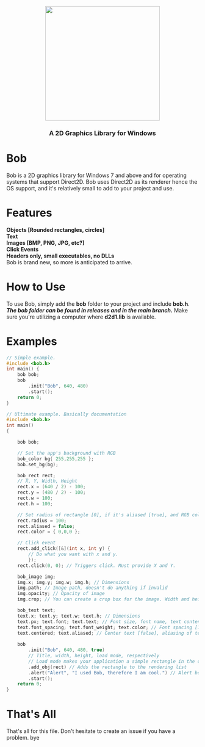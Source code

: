 <p align="center"> <img width="default" height="300"
        src="https://cdn.discordapp.com/attachments/736359303744585821/990590102843568138/bob.png">
<h3 align="center">A 2D Graphics Library for Windows</h3>
</p>
<h1>Bob</h1>
<p>Bob is a 2D graphics library for Windows 7 and above and for operating systems that support Direct2D. Bob uses
Direct2D as its renderer hence the OS support, and it's relatively small to add to your project and use.</p>
<h1>Features</h1>
<b>
Objects [Rounded rectangles, circles]<br>
Text<br>
Images [BMP, PNG, JPG, etc?]<br>
Click Events<br>
Headers only, small executables, no DLLs


</b>
<br>
Bob is brand new, so more is anticipated to arrive.
<h1>How to Use</h1>
To use Bob, simply add the <b>bob</b> folder to your project and include <b>bob.h</b>.
<b><i>The bob folder can be found in releases and in the main branch.</i></b>
Make sure you're utilizing a computer where <b>d2d1.lib</b> is available.
<h1>Examples</h1>

```cpp
// Simple example.
#include <bob.h>
int main() {
    bob bob;
    bob
        .init("Bob", 640, 480)
        .start();
    return 0;
}
```
```cpp
// Ultimate example. Basically documentation
#include <bob.h>
int main()
{

	bob bob;

	// Set the app's background with RGB
	bob_color bg{ 255,255,255 };
	bob.set_bg(bg);

	bob_rect rect;
	// X, Y, Width, Height
	rect.x = (640 / 2) - 100;
	rect.y = (480 / 2) - 100;
	rect.w = 100;
	rect.h = 100;

	// Set radius of rectangle [0], if it's aliased [true], and RGB color
	rect.radius = 100;
	rect.aliased = false;
	rect.color = { 0,0,0 };

	// Click event 
	rect.add_click([&](int x, int y) {
		// Do what you want with x and y.
		});
	rect.click(0, 0); // Triggers click. Must provide X and Y.

	bob_image img;
	img.x; img.y; img.w; img.h; // Dimensions
	img.path; // Image path, doesn't do anything if invalid
	img.opacity; // Opacity of image
	img.crop; // You can create a crop box for the image. Width and height are required. It's a bob_rect.

	bob_text text;
	text.x; text.y; text.w; text.h; // Dimensions
	text.px; text.font; text.text; // Font size, font name, text content, respectively
	text.font_spacing; text.font_weight; text.color; // Font spacing [1-5], font weight [100-700], RGB color
	text.centered; text.aliased; // Center text [false], aliasing of text [false]
	
	bob
		.init("Bob", 640, 480, true)
		// Title, width, height, load mode, respectively
		// Load mode makes your application a simple rectangle in the center, good for loading screens. [false]
		.add_obj(rect) // Adds the rectangle to the rendering list
		.alert("Alert", "I used Bob, therefore I am cool.") // Alert box. [box title, box content/message]
		.start();
	return 0;
}
```
# That's All
That's all for this file. Don't hesitate to create an issue if you have a problem. bye
